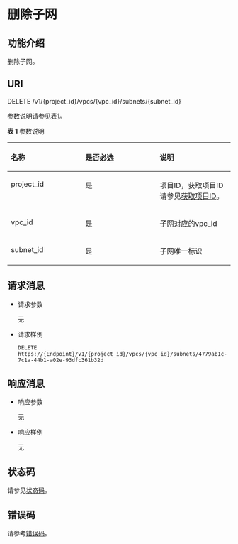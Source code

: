 # 删除子网<a name="vpc_subnet01_0005"></a>

## 功能介绍<a name="section36031167"></a>

删除子网。

## URI<a name="section55845053"></a>

DELETE /v1/\{project\_id\}/vpcs/\{vpc\_id\}/subnets/\{subnet\_id\}

参数说明请参见[表1](#table23279683)。

**表 1**  参数说明

<a name="table23279683"></a>
<table><thead align="left"><tr id="row57883273"><th class="cellrowborder" valign="top" width="33.33333333333333%" id="mcps1.2.4.1.1"><p id="p58033516"><a name="p58033516"></a><a name="p58033516"></a>名称</p>
</th>
<th class="cellrowborder" valign="top" width="33.33333333333333%" id="mcps1.2.4.1.2"><p id="p3094327"><a name="p3094327"></a><a name="p3094327"></a>是否必选</p>
</th>
<th class="cellrowborder" valign="top" width="33.33333333333333%" id="mcps1.2.4.1.3"><p id="p49313939"><a name="p49313939"></a><a name="p49313939"></a>说明</p>
</th>
</tr>
</thead>
<tbody><tr id="row35006119"><td class="cellrowborder" valign="top" width="33.33333333333333%" headers="mcps1.2.4.1.1 "><p id="p16923420"><a name="p16923420"></a><a name="p16923420"></a>project_id</p>
</td>
<td class="cellrowborder" valign="top" width="33.33333333333333%" headers="mcps1.2.4.1.2 "><p id="p28619802"><a name="p28619802"></a><a name="p28619802"></a>是</p>
</td>
<td class="cellrowborder" valign="top" width="33.33333333333333%" headers="mcps1.2.4.1.3 "><p id="p10487112"><a name="p10487112"></a><a name="p10487112"></a>项目ID，获取项目ID请参见<a href="获取项目ID.md">获取项目ID</a>。</p>
</td>
</tr>
<tr id="row29689498122133"><td class="cellrowborder" valign="top" width="33.33333333333333%" headers="mcps1.2.4.1.1 "><p id="p37198247122136"><a name="p37198247122136"></a><a name="p37198247122136"></a>vpc_id</p>
</td>
<td class="cellrowborder" valign="top" width="33.33333333333333%" headers="mcps1.2.4.1.2 "><p id="p60268063122136"><a name="p60268063122136"></a><a name="p60268063122136"></a>是</p>
</td>
<td class="cellrowborder" valign="top" width="33.33333333333333%" headers="mcps1.2.4.1.3 "><p id="p49874919122136"><a name="p49874919122136"></a><a name="p49874919122136"></a>子网对应的vpc_id</p>
</td>
</tr>
<tr id="row60087944"><td class="cellrowborder" valign="top" width="33.33333333333333%" headers="mcps1.2.4.1.1 "><p id="p35285314"><a name="p35285314"></a><a name="p35285314"></a>subnet_id</p>
</td>
<td class="cellrowborder" valign="top" width="33.33333333333333%" headers="mcps1.2.4.1.2 "><p id="p39538176"><a name="p39538176"></a><a name="p39538176"></a>是</p>
</td>
<td class="cellrowborder" valign="top" width="33.33333333333333%" headers="mcps1.2.4.1.3 "><p id="p48475691"><a name="p48475691"></a><a name="p48475691"></a>子网唯一标识</p>
</td>
</tr>
</tbody>
</table>

## 请求消息<a name="section32843429"></a>

-   请求参数

    无

-   请求样例

    ```
    DELETE https://{Endpoint}/v1/{project_id}/vpcs/{vpc_id}/subnets/4779ab1c-7c1a-44b1-a02e-93dfc361b32d
    ```


## 响应消息<a name="section27155410"></a>

-   响应参数

    无

-   响应样例

    无


## 状态码<a name="section31981619"></a>

请参见[状态码](状态码.md)。

## 错误码<a name="section85821649202813"></a>

请参考[错误码](错误码.md)。

